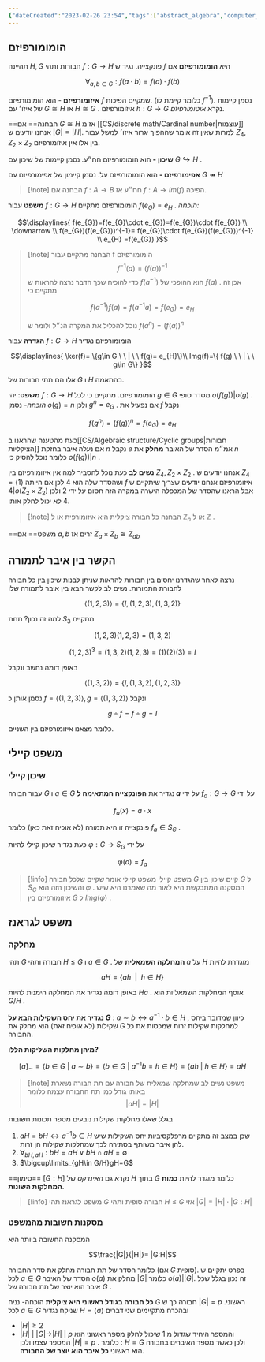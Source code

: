 ```yaml
---
{"dateCreated":"2023-02-26 23:54","tags":["abstract_algebra","computer_science"],"pageDirection":"rtl","dg-publish":true,"permalink":"/cs/algebraic-structure/cayley-s-and-lagrange-theorem/","dgPassFrontmatter":true}
---
```



## הומומורפיזם

תהיינה $H,G$ חבורות ותהי $f:G\to H$ פונקצייה. נגיד ש $f$ היא __הומומורפיזם__ אם 

$$\forall_{a,b\in G}: f(a\cdot b)= f(a)\cdot f(b)$$


__איזומורפיזם__ - הוא הומומורפיזם $f$ שמקיים הפיכות. (כלומר קיימת לו $f^{-1}$). נסמן קיימות של איזו׳ עם $G\cong H$ או $H\cong G$ .  איזומורפיזם $h: G\to G$ נקרא _אוטומורפיזם_.

==הבחנה== אם $G\cong H$ אז מ [[CS/discrete math/Cardinal number\|עוצמות]] אנחנו יודעים ש $|G|=|H|$. למרות שאין זה אומר שההפוך יגרור איזו׳ למשל עבור $Z_{4},Z_{2}\times Z_{2}$ בין אלו אין איזומורפיזם.
 
__שיכון -__ הוא הומומורפיזם חח״ע. נסמן קיימות של שיכון עם $G\hookrightarrow H$ .

__אפימורפיזם -__ הוא הומומורפיזם על. נסמן קיימון של אפימורפיזם עם $G\twoheadrightarrow H$ 


>[!note] הבחנה
>אם $f:A\to B$ חח״ע אז $f: A\to Im(f)$ הפיכה.

__משפט__ עבור $f:G\to H$ הומומורפיזם מתקיים $f(e_{G})=e_{H}$ . 
_הוכחה:_

$$\displaylines{
f(e_{G})=f(e_{G}\cdot e_{G})=f(e_{G})\cdot f(e_{G})
\\ \downarrow \\
f(e_{G})(f(e_{G}))^{-1}= f(e_{G})\cdot f(e_{G})(f(e_{G}))^{-1} \\
e_{H} =f(e_{G})
}$$

>[!note] הבחנה
>מתקיים עבור f הומומורפיזם
> $$f^{-1}(a)= (f(a))^{-1}$$
> כדי להוכיח שכך הדבר נרצה להראות ש $f(a^{-1})$ הוא ההופכי של $f(a)$ . אכן זה מתקיים כי 
> 
> $$f(a^{-1})f(a)=f(a^{-1}a)=f(e_{G})=e_{H}$$
> 
> נוכל להכליל את המקרה הנ״ל ולומר ש $f(a^{n})=(f(a))^{n}$

__הגדרה__ 
עבור $f: G\to H$ הומומורפיזם נגדיר 

$$\displaylines{
\ker(f)= \{g\in G \ \ | \ \ f(g)= e_{H}\}\\
Img(f)=\{ f(g) \ \ | \ \ g\in G\}
}$$

אלו הם תתי חבורות של $G$ ו $H$ בהתאמה.


 __משפט__: יהי $f: G\to H$ הומומורפיזם. מתקיים כי לכל $g\in G$ מסדר סופי $o(f(g)) | o(g)$ .
 _הוכחה-_
 נסמן $o(g)=n$ ולכן $g^{n}=e_{G}$ . אם נפעיל את $f$ נקבל 

$$f(g^{n})=(f(g))^{n}= f(e_{G})=e_{H}$$

כעת מהטענה שהראנו ב[[CS/Algebraic structure/Cyclic groups\|חבורות הציקליות]] אם נעלה איבר בחזקת $n$ נקבל $e$ אמ״מ הסדר של האיבר __מחלק__ את $n$ כלומר נוכל להסיק כי $o(f(g))|n$ .

__נשים לב__ כעת נוכל להסביר למה אין איזומורפיזם בין $Z_{4},Z_{2}\times Z_{2}$ . אנחנו יודעים ש $Z_{4}=\langle 1\rangle$ ושהסדר שלה הוא $4$ לכן אם הייתה $f$ איזומורפיזם אנחנו יודעים שצריך שיתקיים ש $4|o(Z_{2}\times Z_{2})$ אבל הראנו שהסדר של המכפלה הישרה במקרה הזה חסום על ידי $2$ ולכן 4 לא יכול לחלק אותו.

>[!note] הבחנה
>כל חבורה ציקלית היא איזומורפית או ל $\mathbb{Z}_{n}$ או ל $\mathbb{Z}$  .

==משפט== אם $a,b$ זרים אז $Z_{a}\times Z_{b}\cong Z_{ab}$ 

## הקשר בין איבר לתמורה
נרצה לאחר שהגדרנו יחסים בין חבורות להראות שניתן לבנות שיכון בין כל חבורה לחבורת התמורות. נשים לב לקשר הבא בין איבר לתמורה שלו 

$$\langle (1,2,3)\rangle = \{I,(1,2,3),(1,3,2)\}$$

למה זה נכון? תחת $S_{3}$ מתקיים

$$(1,2,3)(1,2,3)= (1,3,2)$$

$$(1,2,3)^{3}= (1,3,2)(1,2,3)=(1)(2)(3)= I$$


באופן דומה נחשב ונקבל

$$\langle (1,3,2)\rangle=\{I,(1,3,2),(1,2,3)\}$$

נסמן אותן כ $f=\langle (1,2,3)\rangle, g=\langle (1,3,2)\rangle$ ונקבל

$$g\circ f = f\circ g= I$$

כלומר מצאנו איזומורפיזם בין השניים.

## משפט קיילי
### שיכון קיילי
עבור חבורה $G$ ו $a\in G$ נגדיר את __הפונקצייה המתאימה ל $a$__ על ידי $f_{a}:G\to G$ על ידי

$$f_{a}(x)=a\cdot x$$

פונקצייה זו היא תמורה (לא אוכיח זאת כאן) כלומר $f_{a}\in S_{G}$ .

כעת נגדיר שיכון קיילי להיות $\varphi: G\to S_{G}$ על ידי 

$$\varphi(a)=f_{a}$$

>[!info] משפט קיילי
משפט קיילי אומר שקיים שלכל חבורה $G$ קיים שיכון בין $G$ ל $S_{G}$ והשיכון הזה הוא $\varphi$ .
המסקנה המתבקשת היא לאור מה שאמרנו היא שיש איזומורפיזם בין $G$ ל $Img(\varphi)$ .

## משפט לגראנז
### מחלקה
תהי $G$ חבורה ותהי $H\leq G$ ו $a\in G$ . __המחלקה השמאלית__ של $a$ על $H$ מוגדרת להיות 

$$aH=\{ah \ \ | \ \ h\in H\}$$

באופן דומה נגדיר את המחלקה הימנית להיות $Ha$ .
אוסף המחלקות השמאליות הוא $G/H$ .

__נגדיר את יחס השקילות הבא על $G$__ : 
$a\sim b\leftrightarrow a^{-1}\cdot b \in H$  , כיוון שמדובר ביחס שקילות (לא אוכיח זאת) הוא מחלק את $G$ למחלקות שקילות זרות שמכסות את כל החבורה.

__מיהן מחלקות השליקות הללו?__

$$[a]_{\sim}=\{b\in G \ | \ a\sim b  \}= \{b\in G \ | \ a^{-1}b=h\in H\}=\{ah \ | \ h\in H\}= aH$$

>[!note] משפט
>נשים לב שמחלקה שמאלית של חבורה עם תת חבורה נשארת באותו גודל כמו תת החבורה עצמה כלומר 
$$|aH|=|H|$$

בגלל שאלו מחלקות שקילות נובעים מספר תכונות חשובות 
1) $aH=bH\leftrightarrow a^{-1}b\in H$ שכן במצב זה מתקיים מרפלקסיביות יחס השקילות שיש להן איבר משותף בסתירה לכך שמחלקות שקילות הן זרות.
2) $\forall_{bH,aH}: bH=aH\vee bH\cap aH =\emptyset$ 
3) $\bigcup\limits_{gH\in G/H}gH=G$ 

==סימון== $[G:H]$ נקרא גם _האינדקס_ של $H$ בתוך $G$ כלומר מוגדר להיות __כמות המחלקות השונות__.

>[!info] משפט לגראנז
>תהי $G$ חבורה סופית ותהי $H\leq G$ אזי $|G|=|H|\cdot|G:H|$ 

### מסקנות חשובות מהמשפט
המסקנה החשובה ביותר היא 

$$\frac{|G|}{|H|}= |G:H|$$

כלומר הסדר של תת חבורה מחלק את סדר החבורה (אם $G$ סופית).
בפרט יתקיים ש לכל $a\in G$ הסדר של האיבר $o(a)$ מחלק את $|G|$  כלומר $o(a)||G|$.  זה נכון בגלל שכל איבר הוא יוצר של תת חבורה של $G$ .

__כל חבורה בגודל ראשוני היא ציקלית__
הוכחה- נניח $G$ חבורה כך ש $|G|=p$ ראשוני. לכל $a\in G$ שניקח נגדיר $H=\langle a\rangle$ ובהכרח מתקיימים שני דברים 
* $|H|\geq 2$
* $|H| \  |\  |G|\to |H| \ | \ p$ 
והמספר היחיד שגדול מ 1 שיכול לחלק מספר ראשוני הוא המספר עצמו ולכן $|H|=p$ . כלומר : $H=G$ ולכן כאשר מספר האיברים בחבורה הוא ראשוני __כל איבר הוא יוצר של החבורה__. 
